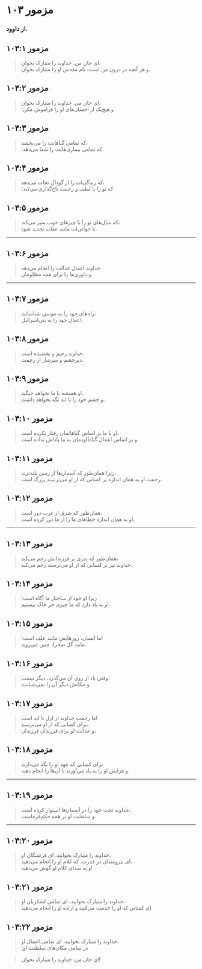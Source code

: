 # مزمور ۱۰۳

### از داوود.

## مزمور ۱۰۳:۱

> ای جان من، خداوند را متبارک بخوان،  
> و هر آنچه در درون من است، نام مقدس او را متبارک بخوان.

## مزمور ۱۰۳:۲

> ای جان من، خداوند را متبارک بخوان،  
> و هیچ‌یک از احسان‌های او را فراموش مکن؛

## مزمور ۱۰۳:۳

> که تمامی گناهانت را می‌بخشد،  
> که تمامی بیماری‌هایت را شفا می‌دهد؛

## مزمور ۱۰۳:۴

> که زندگی‌ات را از گودال نجات می‌دهد،  
> که تو را با لطف و رحمت تاج‌گذاری می‌کند؛

## مزمور ۱۰۳:۵

> که سال‌های تو را با چیزهای خوب سیر می‌کند،  
> تا جوانی‌ات مانند عقاب تجدید شود.

---

## مزمور ۱۰۳:۶

> خداوند اعمال عدالت را انجام می‌دهد  
> و داوری‌ها را برای همه مظلومان.

---

## مزمور ۱۰۳:۷

> راه‌های خود را به موسی شناسانید،  
> اعمال خود را به بنی‌اسرائیل.

## مزمور ۱۰۳:۸

> خداوند رحیم و بخشنده است،  
> دیرخشم و سرشار از رحمت.

## مزمور ۱۰۳:۹

> او همیشه با ما نخواهد جنگید،  
> و خشم خود را تا ابد نگه نخواهد داشت.

## مزمور ۱۰۳:۱۰

> او با ما بر اساس گناهانمان رفتار نکرده است،  
> و بر اساس اعمال گناه‌آلودمان به ما پاداش نداده است.

## مزمور ۱۰۳:۱۱

> زیرا همان‌طور که آسمان‌ها از زمین بلندترند،  
> رحمت او به همان اندازه بر کسانی که از او می‌ترسند بزرگ است.

## مزمور ۱۰۳:۱۲

> همان‌طور که شرق از غرب دور است،  
> او به همان اندازه خطاهای ما را از ما دور کرده است.

---

## مزمور ۱۰۳:۱۳

> همان‌طور که پدری بر فرزندانش رحم می‌کند،  
> خداوند نیز بر کسانی که از او می‌ترسند رحم می‌کند.

## مزمور ۱۰۳:۱۴

> زیرا او خود از ساختار ما آگاه است؛  
> او به یاد دارد که ما چیزی جز خاک نیستیم.

## مزمور ۱۰۳:۱۵

> اما انسان، روزهایش مانند علف است؛  
> مانند گل صحرا، چنین می‌روید.

## مزمور ۱۰۳:۱۶

> وقتی باد از روی آن می‌گذرد، دیگر نیست،  
> و مکانش دیگر آن را نمی‌شناسد.

## مزمور ۱۰۳:۱۷

> اما رحمت خداوند از ازل تا ابد است  
> برای کسانی که از او می‌ترسند،  
> و عدالت او برای فرزندان فرزندان،

## مزمور ۱۰۳:۱۸

> برای کسانی که عهد او را نگه می‌دارند  
> و فرایض او را به یاد می‌آورند تا آن‌ها را انجام دهند.

---

## مزمور ۱۰۳:۱۹

> خداوند تخت خود را در آسمان‌ها استوار کرده است،  
> و سلطنت او بر همه حکم‌فرماست.

---

## مزمور ۱۰۳:۲۰

> خداوند را متبارک بخوانید، ای فرشتگان او،  
> ای نیرومندان در قدرت، که کلام او را انجام می‌دهید،  
> و به صدای کلام او گوش می‌دهید!

## مزمور ۱۰۳:۲۱

> خداوند را متبارک بخوانید، ای تمامی لشکریان او،  
> ای کسانی که او را خدمت می‌کنید و اراده او را انجام می‌دهید.

## مزمور ۱۰۳:۲۲

> خداوند را متبارک بخوانید، ای تمامی اعمال او،  
> در تمامی مکان‌های سلطنت او؛

> ای جان من، خداوند را متبارک بخوان!
